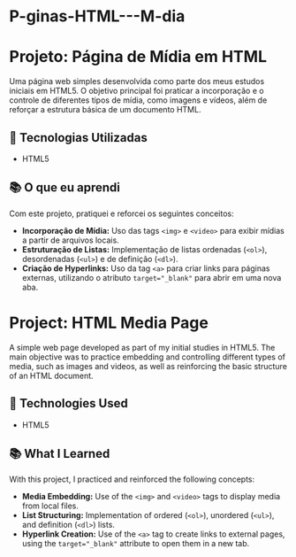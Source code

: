 # P-ginas-HTML---M-dia
# Projeto: Página de Mídia em HTML

Uma página web simples desenvolvida como parte dos meus estudos iniciais em HTML5. O objetivo principal foi praticar a incorporação e o controle de diferentes tipos de mídia, como imagens e vídeos, além de reforçar a estrutura básica de um documento HTML.

## 🚀 Tecnologias Utilizadas

* HTML5

## 📚 O que eu aprendi

Com este projeto, pratiquei e reforcei os seguintes conceitos:

* **Incorporação de Mídia:** Uso das tags `<img>` e `<video>` para exibir mídias a partir de arquivos locais.
* **Estruturação de Listas:** Implementação de listas ordenadas (`<ol>`), desordenadas (`<ul>`) e de definição (`<dl>`).
* **Criação de Hyperlinks:** Uso da tag `<a>` para criar links para páginas externas, utilizando o atributo `target="_blank"` para abrir em uma nova aba.

# Project: HTML Media Page

A simple web page developed as part of my initial studies in HTML5. The main objective was to practice embedding and controlling different types of media, such as images and videos, as well as reinforcing the basic structure of an HTML document.

## 🚀 Technologies Used

* HTML5

## 📚 What I Learned

With this project, I practiced and reinforced the following concepts:

* **Media Embedding:** Use of the `<img>` and `<video>` tags to display media from local files.
* **List Structuring:** Implementation of ordered (`<ol>`), unordered (`<ul>`), and definition (`<dl>`) lists.
* **Hyperlink Creation:** Use of the `<a>` tag to create links to external pages, using the `target="_blank"` attribute to open them in a new tab.
